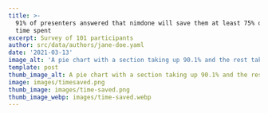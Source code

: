 ```yaml
---
title: >-
  91% of presenters answered that nimdone will save them at least 75% of the
  time spent
excerpt: Survey of 101 participants
author: src/data/authors/jane-doe.yaml
date: '2021-03-13'
image_alt: 'A pie chart with a section taking up 90.1% and the rest taking up 9.9%'
template: post
thumb_image_alt: A pie chart with a section taking up 90.1% and the rest taking up 9.9%
image: images/timesaved.png
thumb_image: images/time-saved.png
thumb_image_webp: images/time-saved.webp
---
```

